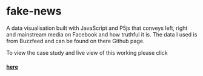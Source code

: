 # fake-news
A data visualisation built with JavaScript and P5js that conveys left, right and mainstream media on Facebook and how truthful it is. The data I used is from Buzzfeed and can be found on there Github page.

To view the case study and live view of this working please click  <a href="www.harrysayers.com/studies/fake.html"><h4>here</h4></a>
